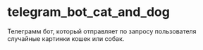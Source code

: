 # telegram_bot_cat_and_dog
Телеграмм бот, который отправляет по запросу пользователя случайные картинки кошек или собак.
